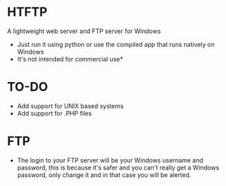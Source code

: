 # HTFTP
A lightweight web server and FTP server for Windows

- Just run it using python or use the compiled app that runs natively on Windows
- It's not intended for commercial use*

# TO-DO
- Add support for UNIX based systems
- Add support for .PHP files

# FTP
- The login to your FTP server will be your Windows username and password, this is because it's safer and you can't really get a Windows password, only change it and in that case you will be alerted.
